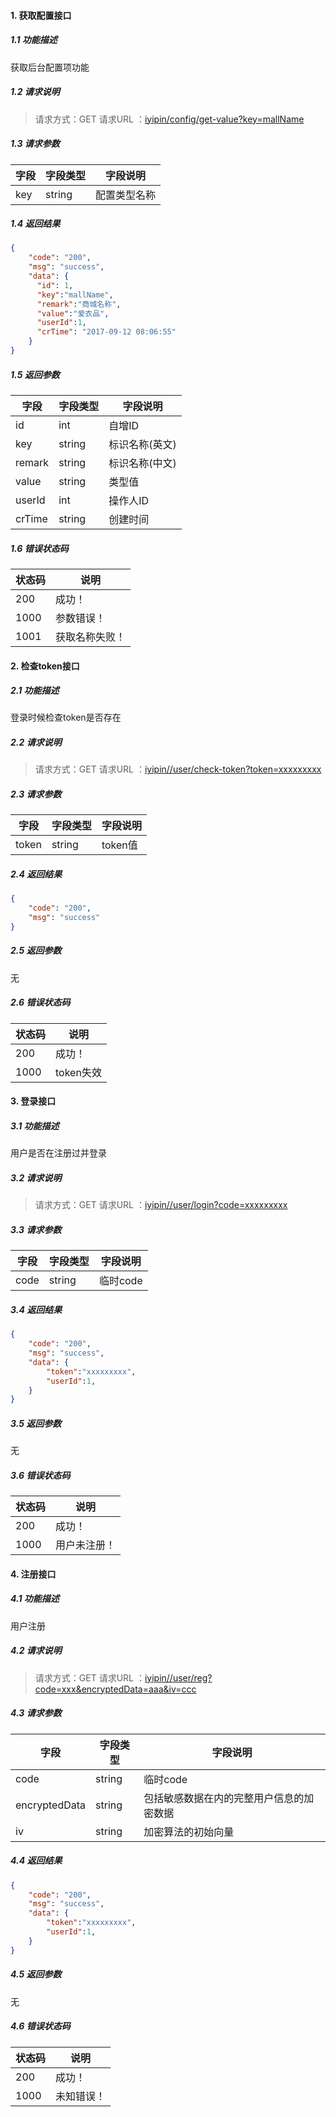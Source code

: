 #### 1. 获取配置接口
##### 1.1 功能描述
获取后台配置项功能
##### 1.2 请求说明
> 请求方式：GET
> 请求URL ：[iyipin/config/get-value?key=mallName](#)

##### 1.3 请求参数
字段       |字段类型       |字段说明
------------|-----------|-----------
key       |string        |配置类型名称
##### 1.4 返回结果
```json
{
	"code": "200",
	"msg": "success",
	"data": {
	  "id": 1,
	  "key":"mallName",
	  "remark":"商城名称",
	  "value":"爱衣品",
	  "userId":1,
	  "crTime": "2017-09-12 08:06:55"
    }
}
```
##### 1.5 返回参数
字段       |字段类型       |字段说明
------------|-----------|-----------
id       | int       | 自增ID
key      | string    | 标识名称(英文)
remark   | string    | 标识名称(中文)
value    | string    | 类型值
userId   | int       | 操作人ID
crTime   | string    | 创建时间
##### 1.6 错误状态码
状态码       |说明
------------|-----------
200        | 成功！
1000       | 参数错误！
1001       | 获取名称失败！

#### 2. 检查token接口
##### 2.1 功能描述
登录时候检查token是否存在
##### 2.2 请求说明
> 请求方式：GET
> 请求URL ：[iyipin//user/check-token?token=xxxxxxxxx](#)

##### 2.3 请求参数
字段       |字段类型       |字段说明
------------|-----------|-----------
token       |string        |token值
##### 2.4 返回结果
```json
{
	"code": "200",
	"msg": "success"
}
```
##### 2.5 返回参数
无
##### 2.6 错误状态码
状态码       |说明
------------|-----------
200        | 成功！
1000       | token失效

#### 3. 登录接口
##### 3.1 功能描述
用户是否在注册过并登录
##### 3.2 请求说明
> 请求方式：GET
> 请求URL ：[iyipin//user/login?code=xxxxxxxxx](#)

##### 3.3 请求参数
字段       |字段类型       |字段说明
------------|-----------|-----------
code       |string        |临时code
##### 3.4 返回结果
```json
{
	"code": "200",
	"msg": "success",
	"data": {
		"token":"xxxxxxxxx",
		"userId":1,
	}
}
```
##### 3.5 返回参数
无
##### 3.6 错误状态码
状态码       |说明
------------|-----------
200        | 成功！
1000       | 用户未注册！

#### 4. 注册接口
##### 4.1 功能描述
用户注册
##### 4.2 请求说明
> 请求方式：GET
> 请求URL ：[iyipin//user/reg?code=xxx&encryptedData=aaa&iv=ccc](#)

##### 4.3 请求参数
字段       |字段类型       |字段说明
------------|-----------|-----------
code       |string        |临时code
encryptedData | string    |包括敏感数据在内的完整用户信息的加密数据
iv		   | string       |加密算法的初始向量
##### 4.4 返回结果
```json
{
	"code": "200",
	"msg": "success",
	"data": {
		"token":"xxxxxxxxx",
		"userId":1,
	}
}
```
##### 4.5 返回参数
无
##### 4.6 错误状态码
状态码       |说明
------------|-----------
200        | 成功！
1000       | 未知错误！
